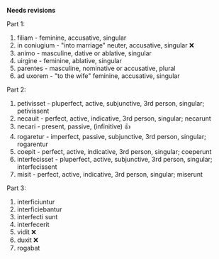 **Needs revisions**

Part 1:

1. filiam - feminine, accusative, singular  
1. in coniugium - "into marriage" neuter, accusative, singular  ❌
1. animo - masculine, dative or ablative, singular  
1. uirgine - feminine, ablative, singular  
1. parentes - masculine, nominative or accusative, plural  
1. ad uxorem - "to the wife" feminine, accusative, singular  

Part 2:

1. petivisset - pluperfect, active, subjunctive, 3rd person, singular; petivissent  
1. necauit - perfect, active, indicative, 3rd person, singular; necarunt
1. necari - present, passive, (infinitive)  👍
1. rogaretur - imperfect, passive, subjunctive, 3rd person, singular; rogarentur  
1. coepit - perfect, active, indicative, 3rd person, singular; coeperunt  
1. interfecisset - pluperfect, active, subjunctive, 3rd person, singular; interfecissent  
1. misit - perfect, active, indicative, 3rd person, singular; miserunt  

Part 3:

1. interficiuntur 
2. interficiebantur
3. interfecti sunt
4. interfecerit
5. vidit  ❌
6. duxit ❌
7. rogabat
